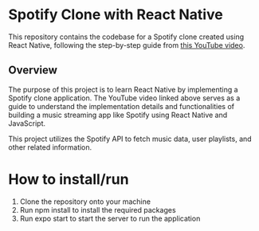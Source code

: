 # Spotify Clone with React Native

This repository contains the codebase for a Spotify clone created using React Native, following the step-by-step guide from [this YouTube video](https://www.youtube.com/watch?v=mVd8XQ9Pl-0&list=LL&index=1&t=5357s).

## Overview

The purpose of this project is to learn React Native by implementing a Spotify clone application. The YouTube video linked above serves as a guide to understand the implementation details and functionalities of building a music streaming app like Spotify using React Native and JavaScript.

This project utilizes the Spotify API to fetch music data, user playlists, and other related information.

# How to install/run
1. Clone the repository onto your machine
2. Run npm install to install the required packages
3. Run expo start to start the server to run the application
